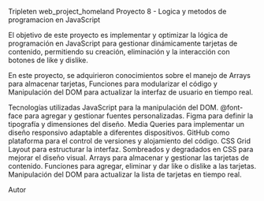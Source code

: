 Tripleten web_project_homeland
Proyecto 8 - Logica y metodos de programacion en JavaScript

El objetivo de este proyecto es implementar y optimizar la lógica de programación en JavaScript para gestionar dinámicamente tarjetas de contenido, permitiendo su creación, eliminación y la interacción con botones de like y dislike.

En este proyecto, se adquirieron conocimientos sobre el manejo de Arrays para almacenar tarjetas, Funciones para modularizar el código y Manipulación del DOM para actualizar la interfaz de usuario en tiempo real.

Tecnologías utilizadas
JavaScript para la manipulación del DOM.
@font-face para agregar y gestionar fuentes personalizadas.
Figma para definir la tipografía y dimensiones del diseño.
Media Queries para implementar un diseño responsivo adaptable a diferentes dispositivos.
GitHub como plataforma para el control de versiones y alojamiento del código.
CSS Grid Layout para estructurar la interfaz.
Sombreados y degradados en CSS para mejorar el diseño visual.
Arrays para almacenar y gestionar las tarjetas de contenido.
Funciones para agregar, eliminar y dar like o dislike a las tarjetas.
Manipulación del DOM para actualizar la lista de tarjetas en tiempo real.

Autor

